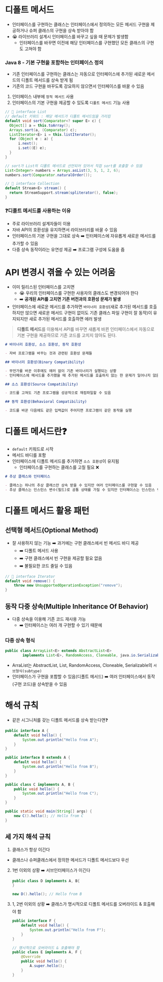 # 디폴트 메서드

- 인터페이스를 구현하는 클래스는 인터페이스에서 정의하는 모든 메서드 구현을 제공하거나 슈퍼 클래스의 구현을 상속 받아야 함
- 😭 라이브러리 설계시 인터페이스를 바꾸고 싶을 때 문제가 발생함
  - 인터페이스를 바꾸면 이전에 해당 인터페이스를 구현했던 모든 클래스의 구현도 고쳐야 함

### Java 8 - 기본 구현을 포함하는 인터페이스 정의

- 기존 인터페이스를 구현하는 클래스는 자동으로 인터페이스에 추가된 새로운 메서드의 디폴트 메서드를 상속 받게 됨
- 기존의 코드 구현을 바꾸도록 강요하지 않으면서 인터페이스를 바꿀 수 있음

1. 인터페이스 내부에 `정적 메서드` 사용
2. 인터페이스의 기본 구현을 제공할 수 있도록 `디폴트 메서드` 기능 사용

```java
// 📁 interface List
// default 키워드 : 해당 메서드가 디폴트 메서드임을 가리킴
default void sort(Comparator<? super E> c) {
  Object[] a = this.toArray();
  Arrays.sort(a, (Comparator) c);
  ListIterator<E> i = this.listIterator();
  for (Object e : a) {
      i.next();
      i.set((E) e);
  }
}

// sort가 List의 디폴트 메서드로 선언되어 있어서 직접 sort를 호출할 수 있음
List<Integer> numbers = Arrays.asList(3, 5, 1, 2, 6);
numbers.sort(Comparator.naturalOrder());
```

```java
// 📁 interface Collection
default Stream<E> stream() {
  return StreamSupport.stream(spliterator(), false);
}
```

### ❓디폴트 메서드를 사용하는 이유

- 주로 라이브러리 설계자들이 이용
- 자바 API의 호환성을 유지하면서 라이브러리를 바꿀 수 있음
- 인터페이스의 기본 구현을 그대로 상속 ➡️ 인터페이스에 자유롭게 새로운 메서드를 추가할 수 있음
- 다중 상속 동작이라는 유연성 제공 ➡️ 프로그램 구성에 도움을 줌

# API 변경시 겪을 수 있는 어려움

- 이미 릴리스된 인터페이스를 고치면
  - 😭 우리의 인터페이스를 구현한 사용자의 클래스도 변경되어야 한다
  - ➡️ **공개된 API를 고치면 기존 버전과의 호환성 문제가 발생**
- 인터페이스에 새로운 메서드를 추가하면 `바이너리 호환성`(새로 추가된 메서드를 호출하지만 않으면 새로운 메서드 구현이 없이도 기존 클래스 파일 구현이 잘 동작)이 유지되지만 새로 추가된 메서드를 호출하면 에러 발생

> **디폴트 메서드**를 이용해서 API를 바꾸면 새롭게 바뀐 인터페이스에서 자동으로 기본 구현을 제공하므로 기존 코드를 고치지 않아도 된다.

```markdown
# 바이너리 호환성, 소스 호환성, 동작 호환성

- 자바 프로그램을 바꾸는 것과 관련된 호환성 문제들

## 바이너리 호환성(Binary Compatibility)

- 무언가를 바꾼 이후에도 에러 없이 기존 바이너리가 실행되는 상황
- 인터페이스에 메서드를 추가했을 때 추가된 메서드를 호출하지 않는 한 문제가 일어나지 않음

## 소스 호환성(Source Compatibility)

- 코드를 고쳐도 기존 프로그램을 성공적으로 재컴파일할 수 있음

## 동작 호환성(Behavioral Compatibility)

- 코드를 바꾼 다음에도 같은 입력값이 주어지면 프로그램이 같은 동작을 실행
```

# 디폴트 메서드란❓

- `default` 키워드로 시작
- 메서드 바디를 포함
- 인터페이스에 디폴트 메서드를 추가하면 `소스 호환성`이 유지됨
  - 인터페이스를 구현하는 클래스를 고칠 필요 ❌

```markdown
# 추상 클래스와 인터페이스

- 클래스는 하나의 추상 클래스만 상속 받을 수 있지만 여러 인터페이스를 구현할 수 있음
- 추상 클래스는 인스턴스 변수(필드)로 공통 상태를 가질 수 있지만 인터페이스는 인스턴스 변수를 가질 수 없음
```

# 디폴트 메서드 활용 패턴

## 선택형 메서드(Optional Method)

- 잘 사용하지 않는 기능 ➡️ 과거에는 구현 클래스에서 빈 메서드 바디 제공
  - ➡️ 디폴트 메서드 사용
  - ➡️ 구현 클래스에서 빈 구현을 제공할 필요 없음
  - ➡️ 불필요한 코드 줄일 수 있음

```java
// 📁 interface Iterator
default void remove() {
    throw new UnsupportedOperationException("remove");
}
```

## 동작 다중 상속(Multiple Inheritance Of Behavior)

- 다중 상속을 이용해 기존 코드 재사용 가능
  - ➡️ 인터페이스는 여러 개 구현할 수 있기 때문에

### 다중 상속 형식

```java
public class ArrayList<E> extends AbstractList<E>
        implements List<E>, RandomAccess, Cloneable, java.io.Serializable
```

- ArraList는 AbstractList, List, RandomAccess, Cloneable, Serializable의 `서브형식(subtype)`
- 인터페이스가 구현을 포함할 수 있음(디폴트 메서드) ➡️ 여러 인터페이스에서 동작(구현 코드)을 상속받을 수 있음

# 해석 규칙

- 같은 시그니처를 갖는 디폴트 메서드를 상속 받는다면❓

```java
public interface A {
    default void hello() {
        System.out.println("Hello from A");
    }
}

public interface B extends A {
    default void hello() {
        System.out.println("Hello from B");
    }
}

public class C implements A, B {
    public void hello() {
        System.out.println("Hello from C");
    }
}

public static void main(String[] args) {
    new C().hello(); // Hello from C
}
```

## 세 가지 해석 규칙

1. 클래스가 항상 이긴다

- 클래스나 슈퍼클래스에서 정의한 메서드가 디폴트 메서드보다 우선

2. 1번 이외의 상황 ➡️ 서브인터페이스가 이긴다

   ```java
   public class D implements A, B{
   }

   new D().hello(); // Hello from B
   ```

3. 1, 2번 이외의 상황 ➡️ 클래스가 명시적으로 디폴트 메서드를 오버라이드 & 호출해야 함

   ```java
   public interface F {
       default void hello() {
           System.out.println("Hello from F");
       }
   }

   // 명시적으로 오버라이드 & 호출해야 함
   public class E implements A, F {
       @Override
       public void hello() {
           A.super.hello();
       }
   }
   ```
